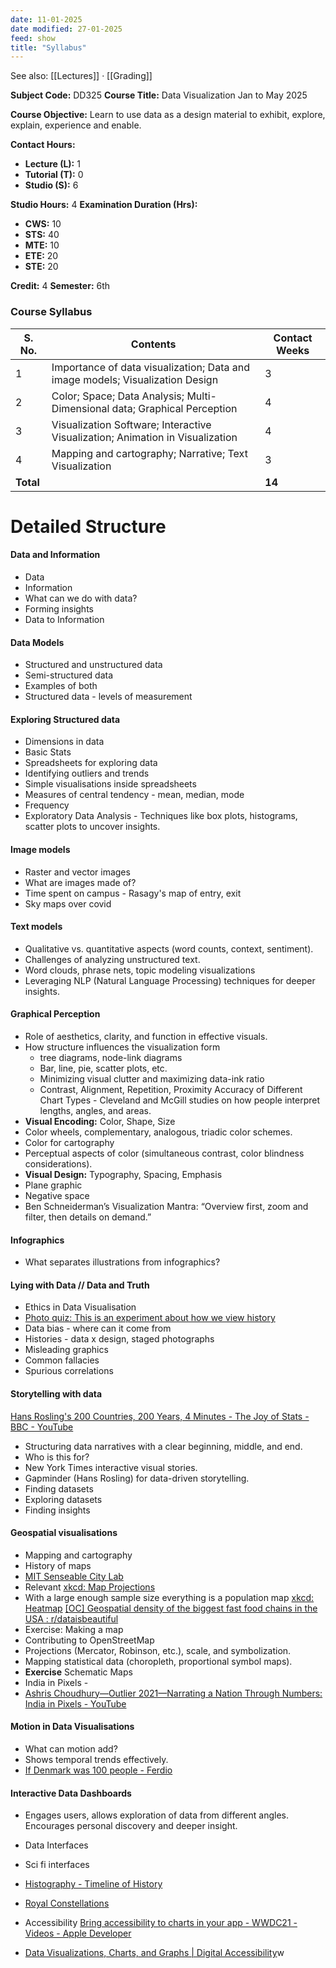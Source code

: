 ```yaml
---
date: 11-01-2025
date modified: 27-01-2025
feed: show
title: "Syllabus"
---
```


See also: [[Lectures]] · [[Grading]]

**Subject Code:** DD325
**Course Title:** Data Visualization
Jan to May 2025

**Course Objective:** Learn to use data as a design material to exhibit, explore, explain, experience and enable.

**Contact Hours:**
- **Lecture (L):** 1
- **Tutorial (T):** 0
- **Studio (S):** 6

**Studio Hours:** 4
**Examination Duration (Hrs):**
- **CWS:** 10
- **STS:** 40
- **MTE:** 10
- **ETE:** 20
- **STE:** 20

**Credit:** 4
**Semester:** 6th
### Course Syllabus

| **S. No.** | **Contents**                                                                  | **Contact Weeks** |
| ---------- | ----------------------------------------------------------------------------- | ----------------- |
| 1          | Importance of data visualization; Data and image models; Visualization Design | 3                 |
| 2          | Color; Space; Data Analysis; Multi-Dimensional data; Graphical Perception     | 4                 |
| 3          | Visualization Software; Interactive Visualization; Animation in Visualization | 4                 |
| 4          | Mapping and cartography; Narrative; Text Visualization                        | 3                 |
| **Total**  |                                                                               | **14**            |

# Detailed Structure

#### Data and Information
- Data
- Information
- What can we do with data?
- Forming insights
- Data to Information

#### Data Models
- Structured and unstructured data
- Semi-structured data
- Examples of both
- Structured data - levels of measurement
#### Exploring Structured data
- Dimensions in data
- Basic Stats
- Spreadsheets for exploring data
- Identifying outliers and trends
- Simple visualisations inside spreadsheets
- Measures of central tendency - mean, median, mode
- Frequency
- Exploratory Data Analysis - Techniques like box plots, histograms, scatter plots to uncover insights.

#### Image models
- Raster and vector images
- What are images made of?
- Time spent on campus - Rasagy's map of entry, exit
- Sky maps over covid

#### Text models
- Qualitative vs. quantitative aspects (word counts, context, sentiment).
- Challenges of analyzing unstructured text.
- Word clouds, phrase nets, topic modeling visualizations
- Leveraging NLP (Natural Language Processing) techniques for deeper insights.
#### Graphical Perception
- Role of aesthetics, clarity, and function in effective visuals.
- How structure influences the visualization form
	- tree diagrams, node-link diagrams
	- Bar, line, pie, scatter plots, etc.
	- Minimizing visual clutter and maximizing data-ink ratio
	- Contrast, Alignment, Repetition, Proximity
	Accuracy of Different Chart Types - Cleveland and McGill studies on how people interpret lengths, angles, and areas.
- **Visual Encoding:** Color, Shape, Size
- Color wheels, complementary, analogous, triadic color schemes.
- Color for cartography
- Perceptual aspects of color (simultaneous contrast, color blindness considerations).
- **Visual Design:** Typography, Spacing, Emphasis
- Plane graphic
- Negative space
- Ben Schneiderman’s Visualization Mantra: “Overview first, zoom and filter, then details on demand.”
#### Infographics
- What separates illustrations from infographics?
#### Lying with Data // Data and Truth
- Ethics in Data Visualisation
- [Photo quiz: This is an experiment about how we view history](https://pudding.cool/2020/10/photo-history/)
- Data bias - where can it come from
- Histories - data x design, staged photographs
- Misleading graphics
- Common fallacies
- Spurious correlations
#### Storytelling with data

[Hans Rosling's 200 Countries, 200 Years, 4 Minutes - The Joy of Stats - BBC - YouTube](https://www.youtube.com/watch?v=jbkSRLYSojo)

- Structuring data narratives with a clear beginning, middle, and end.
- Who is this for?
- New York Times interactive visual stories.
- Gapminder (Hans Rosling) for data-driven storytelling.
- Finding datasets
- Exploring datasets
- Finding insights
#### Geospatial visualisations
- Mapping and cartography
- History of maps
- [MIT Senseable City Lab](https://senseable.mit.edu/)
- Relevant [xkcd: Map Projections](https://xkcd.com/977/)
- With a large enough sample size everything is a population map [xkcd: Heatmap](https://xkcd.com/1138/) [\[OC\] Geospatial density of the biggest fast food chains in the USA : r/dataisbeautiful](https://www.reddit.com/r/dataisbeautiful/comments/zkercv/oc_geospatial_density_of_the_biggest_fast_food/)
- Exercise: Making a map
- Contributing to OpenStreetMap
- Projections (Mercator, Robinson, etc.), scale, and symbolization.
- Mapping statistical data (choropleth, proportional symbol maps).
- **Exercise** Schematic Maps
- India in Pixels -
- [Ashris Choudhury—Outlier 2021—Narrating a Nation Through Numbers: India in Pixels - YouTube](https://www.youtube.com/watch?v=p1uxZMGyX6E)
#### Motion in Data Visualisations
- What can motion add?
- Shows temporal trends effectively.
- [If Denmark was 100 people - Ferdio](https://ferdio.com/en/work/statistics-denmark-100-people/)
#### Interactive Data Dashboards
- Engages users, allows exploration of data from different angles. Encourages personal discovery and deeper insight.
- Data Interfaces
- Sci fi interfaces
- [Histography - Timeline of History](https://histography.io/)
- [Royal Constellations](https://royalconstellations.visualcinnamon.com/)

- Accessibility [Bring accessibility to charts in your app - WWDC21 - Videos - Apple Developer](https://developer.apple.com/videos/play/wwdc2021/10122/)
- [Data Visualizations, Charts, and Graphs \| Digital Accessibility​](https://accessibility.huit.harvard.edu/data-viz-charts-graphs)w